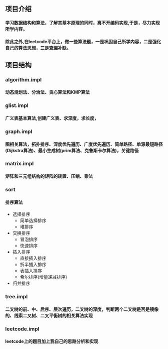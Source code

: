 ## 项目介绍
#### 学习数据结构和算法，了解其基本原理的同时，离不开编码实现,于是，尽力实现所学内容。
#### 除此之外,在leetcode平台上，做一些算法题，一是巩固自己所学内容，二是强化自己的算法思想，三是查漏补缺。

## 项目结构
### algorithm.impl
#### 动态规划法、分治法、贪心算法和KMP算法
### glist.impl
#### 广义表基本算法,创建广义表、求深度，求长度，
### graph.impl
#### 图相关算法，拓扑排序、深度优先遍历、广度优先遍历、简单路径、单源最短路径(Dijkstra算法)、最小生成树(prim算法、克鲁斯卡尔算法)，关键路径
### matrix.impl
#### 矩阵和三元组结构的矩阵的转置、压缩、乘法
### sort
#### 排序算法
- 选择排序
   - 简单选择排序
   - 堆排序
- 交换排序
   - 冒泡排序
   - 快速排序
- 插入排序
   - 直接插入排序
   - 折半插入排序
   - 表插入排序
   - 希尔排序(增量递减排序)
- 归并排序
### tree.impl
#### 二叉树的前、中、后序、层次遍历，二叉树的深度，判断两个二叉树是否是镜像的、线索二叉树、二叉平衡树的相关算法实现
### leetcode.impl
#### leetcode上的题目加上我自己的思路分析和实现